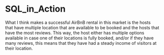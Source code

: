 # SQL_in_Action
What I think makes a successful AirBnB rental in this market is the hosts that have multiple location that are available to be booked and the hosts that have the most reviews. This way, the host either has multiple options available in case one of their locations is fully booked, and/or if they have many reviews, this means that they have had a steady income of visitors at their location. 